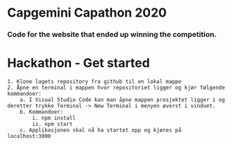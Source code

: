 # Capgemini Capathon 2020
### Code for the website that ended up winning the competition.

# Hackathon - Get started

	1. Klone lagets repository fra github til en lokal mappe
	2. Åpne en terminal i mappen hvor repositoriet ligger og kjør følgende kommandoer:
		a. I Visual Studio Code kan man åpne mappen prosjektet ligger i og deretter trykke Terminal -> New Terminal i menyen øverst i vinduet.
		b. Kommandoer: 
			i. npm install
			ii. npm start
		c. Applikasjonen skal nå ha startet opp og kjøres på localhost:3000
